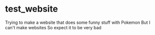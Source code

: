 # test_website

Trying to make a website that does some funny stuff with Pokemon
But I can't make websites
So expect it to be very bad 
